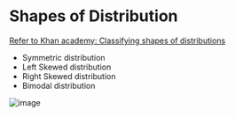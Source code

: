 # Shapes of Distribution

[Refer to Khan academy: Classifying shapes of distributions](https://www.khanacademy.org/math/ap-statistics/quantitative-data-ap/modal/v/classifying-distributions)

- Symmetric distribution
- Left Skewed distribution
- Right Skewed distribution
- Bimodal distribution

![image](https://user-images.githubusercontent.com/14041622/43631722-9994def4-9736-11e8-96d4-9a6284c01366.png)
